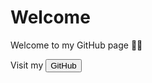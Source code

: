 ---
---

# Welcome
Welcome to my GitHub page 🙋‍♂️

<form action="https://github.com/ChilledEther">
    Visit my <input type="submit" value="GitHub" class="btn"/>
</form>